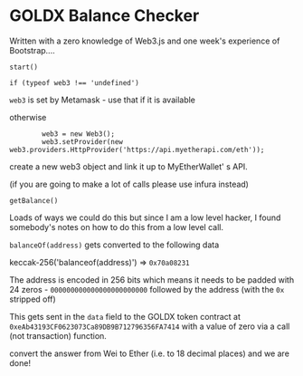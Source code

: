 GOLDX Balance Checker
======================

Written with a zero knowledge of Web3.js and one week's experience of Bootstrap....

`start()`

```
if (typeof web3 !== 'undefined')
```
`web3` is set by Metamask - use that if it is available

otherwise

```
        web3 = new Web3();
        web3.setProvider(new web3.providers.HttpProvider('https://api.myetherapi.com/eth'));
```

create a new web3 object and link it up to MyEtherWallet'
s API.

(if you are going to make a lot of calls please use infura instead)


`getBalance()`

Loads of ways we could do this but since I am a low level hacker, I found somebody's notes on how to do this from a low level call.

`balanceOf(address)` gets converted to the following data

keccak-256('balanceof(address)') => `0x70a08231`

The address is encoded in 256 bits which means it needs to be padded with 24 zeros - 
`000000000000000000000000` followed by the address (with the `0x` stripped off)

This gets sent in the `data` field to the GOLDX token contract at `0xeAb43193CF0623073Ca89DB9B712796356FA7414` with a value of zero via a call (not transaction) function.

convert the answer from Wei to Ether (i.e. to 18 decimal places) and we are done!